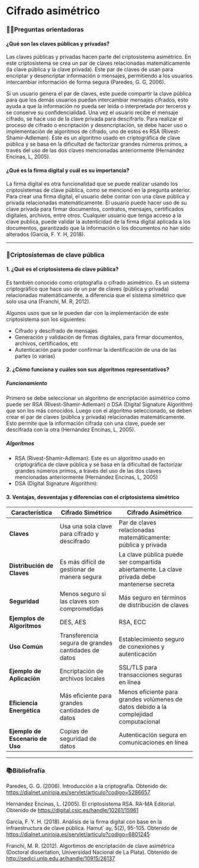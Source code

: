 # Cifrado asimétrico

### 🧑‍🏫Preguntas orientadoras

#### ¿Qué son las claves públicas y privadas?

Las claves públicas y privadas hacen parte del criptosistema asimétrico. En este criptosistema se crea un par de claves relacionadas matemáticamente (la clave pública y la clave privada). Este par de claves de usan para encriptar y desencriptar información o mensajes, permitiendo a los usuarios intercambiar información de forma segura (Paredes, G. G, 2006).

Si un usuario genera el par de claves, este puede compartir la clave pública para que los demás usuarios puedan intercambiar mensajes cifrados, esto ayuda a que la información no pueda ser leída o interpretada por terceros y se conserve su confidencialidad. Una vez el usuario recibe el mensaje cifrado, se hace uso de la clave privada para descifrarlo. Para realizar el proceso de cifrado o encriptación y desencriptación, se debe hacer uso o implementación de algoritmos de cifrado, uno de estos es RSA (Rivest-Shamir-Adleman). Este es un algoritmo usado en criptográfica de clave pública y se basa en la dificultad de factorizar grandes números primos, a través del uso de las dos claves mencionadas anteriormente (Hernández Encinas, L, 2005).

#### ¿Qué es la firma digital y cuál es su importancia?

La firma digital es otra funcionalidad que se puede realizar usando los criptosistemas de clave pública, como se mencionó en la pregunta anterior. Para crear una firma digital, el usuario debe contar con una clave pública y privada relacionadas matemáticamente. El usuario puede hacer uso de su clave privada para firmar documentos, contratos, mensajes, certificados digitales, archivos, entre otros. Cualquier usuario que tenga acceso a la clave publica, puede validar la autenticidad de la firma digital aplicada a los documentos, garantizado que la información o los documentos no han sido alterados (García, F. Y. H, 2018).

---

### 🔏Criptosistemas de clave pública

#### 1. ¿Qué es el criptosistema de clave pública?

Es también conocido como criptografía o cifrado asimétrico. Es un sistema criptográfico que hace uso de un par de claves (pública y privada) relacionadas matemáticamente, a diferencia que el sistema simétrico que solo usa una (Franchi, M. R, 2012).

Algunos usos que se le pueden dar con la implementación de este criptosistema son los siguientes:

- Cifrado y descifrado de mensajes
- Generación y validación de firmas digitales, para firmar documentos, archivos, certificados, etc
- Autenticación para poder confirmar la identificación de una de las partes (o varias)

#### 2. ¿Cómo funciona y cuáles son sus algoritmos representativos?

##### Funcionamiento

Primero se debe seleccionar un algoritmo de encriptación asimétrico como puede ser RSA (Rivest-Shamir-Adleman) o DSA (Digital Signature Algorithm) que son los más conocidos. Luego con el algoritmo seleccionado, se deben crear el par de claves (pública y privada) relacionadas matemáticamente. Esto permite que la información cifrada con una clave, puede ser descifrada con la otra (Hernández Encinas, L, 2005).

##### Algorítmos

- RSA (Rivest-Shamir-Adleman): Este es un algoritmo usado en criptográfica de clave pública y se basa en la dificultad de factorizar grandes números primos, a través del uso de las dos claves mencionadas anteriormente (Hernández Encinas, L, 2005)
- DSA (Digital Signature Algorithm): 

#### 3. Ventajas, desventajas y diferencias con el criptosistema simétrico

| Característica                  | Cifrado Simétrico                                   | Cifrado Asimétrico                                                                           |
| ------------------------------- | --------------------------------------------------- | -------------------------------------------------------------------------------------------- |
| **Claves**                      | Usa una sola clave para cifrado y descifrado        | Par de claves relacionadas matemáticamente: pública y privada                                |
| **Distribución de Claves**      | Es más difícil de gestionar de manera segura        | La clave pública puede ser compartida abiertamente. La clave privada debe mantenerse secreta |
| **Seguridad**                   | Menos seguro si las claves son comprometidas        | Más seguro en términos de distribución de claves                                             |
| **Ejemplos de Algoritmos**      | DES, AES                                            | RSA, ECC                                                                                     |
| **Uso Común**                   | Transferencia segura de grandes cantidades de datos | Establecimiento seguro de conexiones y autenticación                                         |
| **Ejemplo de Aplicación**       | Encriptación de archivos locales                    | SSL/TLS para transacciones seguras en línea                                                  |
| **Eficiencia Energética**       | Más eficiente para grandes cantidades de datos      | Menos eficiente para grandes volúmenes de datos debido a la complejidad computacional        |
| **Ejemplo de Escenario de Uso** | Copias de seguridad de datos                        | Autenticación segura en comunicaciones en línea                                              |

---

### 📚Bibliofrafía

Paredes, G. G. (2006). Introducción a la criptografía. Obtenido de: https://dialnet.unirioja.es/servlet/articulo?codigo=5286657

Hernández Encinas, L. (2005). El criptosistema RSA. RA-MA Editorial. Obtenido de https://digital.csic.es/handle/10261/15961

García, F. Y. H. (2018). Análisis de la firma digital con base en la infraestructura de clave pública. Hamut´ ay, 5(2), 95-105. Obtenido de https://dialnet.unirioja.es/servlet/articulo?codigo=6801245

Franchi, M. R. (2012). Algortimos de encriptación de clave asimétrica (Doctoral dissertation, Universidad Nacional de La Plata). Obtenido de http://sedici.unlp.edu.ar/handle/10915/26137
